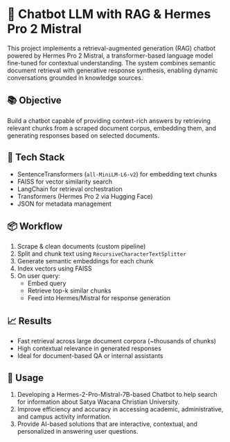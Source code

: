 # 🤖 Chatbot LLM with RAG & Hermes Pro 2 Mistral

This project implements a retrieval-augmented generation (RAG) chatbot powered by Hermes Pro 2 Mistral, a transformer-based language model fine-tuned for contextual understanding. The system combines semantic document retrieval with generative response synthesis, enabling dynamic conversations grounded in knowledge sources.

## 📚 Objective
Build a chatbot capable of providing context-rich answers by retrieving relevant chunks from a scraped document corpus, embedding them, and generating responses based on selected documents.

## 🧰 Tech Stack
- SentenceTransformers (`all-MiniLM-L6-v2`) for embedding text chunks
- FAISS for vector similarity search
- LangChain for retrieval orchestration
- Transformers (Hermes Pro 2 via Hugging Face)
- JSON for metadata management

## 📦 Workflow
1. Scrape & clean documents (custom pipeline)
2. Split and chunk text using `RecursiveCharacterTextSplitter`
3. Generate semantic embeddings for each chunk
4. Index vectors using FAISS
5. On user query:
   - Embed query
   - Retrieve top-k similar chunks
   - Feed into Hermes/Mistral for response generation

## 📈 Results
- Fast retrieval across large document corpora (~thousands of chunks)
- High contextual relevance in generated responses
- Ideal for document-based QA or internal assistants

## 🚀 Usage
1.	Developing a Hermes-2-Pro-Mistral-7B-based Chatbot to help search for information about Satya Wacana Christian University.
2.	Improve efficiency and accuracy in accessing academic, administrative, and campus activity information.
3.	Provide AI-based solutions that are interactive, contextual, and personalized in answering user questions.
